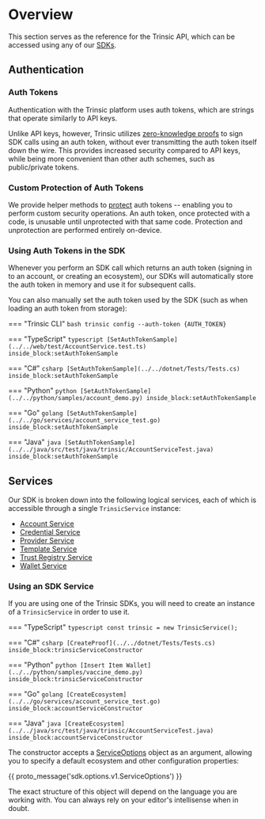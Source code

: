 # Overview

This section serves as the reference for the Trinsic API, which can be accessed using any of our [SDKs](/cli/).

## Authentication
### Auth Tokens
Authentication with the Trinsic platform uses auth tokens, which are strings that operate similarly to API keys.

Unlike API keys, however, Trinsic utilizes [zero-knowledge proofs](/learn/platform/security) to sign SDK calls using an auth token, without ever transmitting the auth token itself down the wire. This provides increased security compared to API keys, while being more convenient than other auth schemes, such as public/private tokens.

### Custom Protection of Auth Tokens

We provide helper methods to [protect](/reference/services/account-service#protect) auth tokens -- enabling you to perform custom security operations. An auth token, once protected with a code, is unusable until unprotected with that same code. Protection and unprotection are performed entirely on-device.

### Using Auth Tokens in the SDK

Whenever you perform an SDK call which returns an auth token (signing in to an account, or creating an ecosystem), our SDKs will automatically store the auth token in memory and use it for subsequent calls.

You can also manually set the auth token used by the SDK (such as when loading an auth token from storage):

=== "Trinsic CLI"
    ```bash
    trinsic config --auth-token {AUTH_TOKEN}
    ```

=== "TypeScript"
    <!--codeinclude-->
    ```typescript
    [SetAuthTokenSample](../../web/test/AccountService.test.ts) inside_block:setAuthTokenSample
    ```
    <!--/codeinclude-->

=== "C#"
    <!--codeinclude-->
    ```csharp
    [SetAuthTokenSample](../../dotnet/Tests/Tests.cs) inside_block:setAuthTokenSample
    ```
    <!--/codeinclude-->

=== "Python"
    <!--codeinclude-->
    ```python
    [SetAuthTokenSample](../../python/samples/account_demo.py) inside_block:setAuthTokenSample
    ```
    <!--/codeinclude-->

=== "Go"
    <!--codeinclude-->
    ```golang
    [SetAuthTokenSample](../../go/services/account_service_test.go) inside_block:setAuthTokenSample
    ```
    <!--/codeinclude-->

=== "Java"
    <!--codeinclude-->
    ```java
    [SetAuthTokenSample](../../java/src/test/java/trinsic/AccountServiceTest.java) inside_block:setAuthTokenSample
    ```
    <!--/codeinclude-->


## Services
Our SDK is broken down into the following logical services, each of which is accessible through a single `TrinsicService` instance:

- [Account Service](./services/account-service.md)
- [Credential Service](./services/credential-service.md)
- [Provider Service](./services/provider-service.md)
- [Template Service](./services/template-service.md)
- [Trust Registry Service](./services/trust-registry-service.md)
- [Wallet Service](./services/wallet-service.md)


### Using an SDK Service

If you are using one of the Trinsic SDKs, you will need to create an instance of a `TrinsicService` in order to use it.

=== "TypeScript"
    ```typescript
    const trinsic = new TrinsicService();
    ```

=== "C#"
    <!--codeinclude-->
    ```csharp
    [CreateProof](../../dotnet/Tests/Tests.cs) inside_block:trinsicServiceConstructor
    ```
    <!--/codeinclude-->

=== "Python"
    <!--codeinclude-->
    ```python
    [Insert Item Wallet](../../python/samples/vaccine_demo.py) inside_block:trinsicServiceConstructor
    ```
    <!--/codeinclude-->

=== "Go"
    <!--codeinclude-->
    ```golang
    [CreateEcosystem](../../go/services/account_service_test.go) inside_block:accountServiceConstructor
    ```
    <!--/codeinclude-->

=== "Java"
    <!--codeinclude-->
    ```java
    [CreateEcosystem](../../java/src/test/java/trinsic/AccountServiceTest.java) inside_block:accountServiceConstructor
    ```
    <!--/codeinclude-->

The constructor accepts a [ServiceOptions](./proto/#sdk.options.v1.ServiceOptions) object as an argument, allowing you to specify a default ecosystem and other configuration properties:

{{ proto_message('sdk.options.v1.ServiceOptions') }}

The exact structure of this object will depend on the language you are working with. You can always rely on your editor's intellisense when in doubt.

